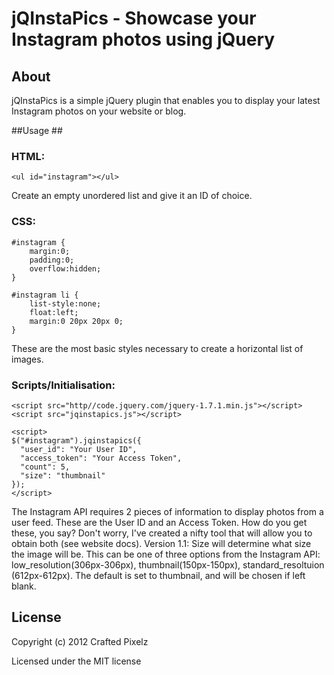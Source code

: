 # jQInstaPics - Showcase your Instagram photos using jQuery #


## About ##

jQInstaPics is a simple jQuery plugin that enables you to display your latest Instagram photos on your website or blog.

##Usage ##

### HTML: ###

    <ul id="instagram"></ul>

Create an empty unordered list and give it an ID of choice.

### CSS: ###

    #instagram {
    	margin:0;
    	padding:0;
    	overflow:hidden;
    }
    
    #instagram li {
    	list-style:none;
    	float:left;
    	margin:0 20px 20px 0;
    }

These are the most basic styles necessary to create a horizontal list of images.

### Scripts/Initialisation: ###

    <script src="http//code.jquery.com/jquery-1.7.1.min.js"></script>
    <script src="jqinstapics.js"></script>
    
    <script>
    $("#instagram").jqinstapics({
      "user_id": "Your User ID",
      "access_token": "Your Access Token",
      "count": 5,
      "size": "thumbnail"
    });
    </script>

The Instagram API requires 2 pieces of information to display photos from a user feed. These are the User ID and an Access Token. How do you get these, you say? Don't worry, I've created a nifty tool that will allow you to obtain both (see website docs).
Version 1.1: Size will determine what size the image will be. This can be one of three options from the Instagram API: low_resolution(306px-306px), thumbnail(150px-150px), standard_resoltuion (612px-612px). The default is set to thumbnail, and will be chosen if left blank.

## License ##

Copyright (c) 2012 Crafted Pixelz

Licensed under the MIT license
